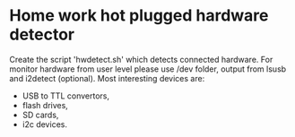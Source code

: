 # Home work hot plugged hardware detector

Create the script 'hwdetect.sh' which detects connected hardware.
For monitor hardware from user level please use /dev folder,
output from lsusb and i2detect (optional).
Most interesting devices are:
 - USB to TTL convertors,
 - flash drives,
 - SD cards,
 - i2c devices.